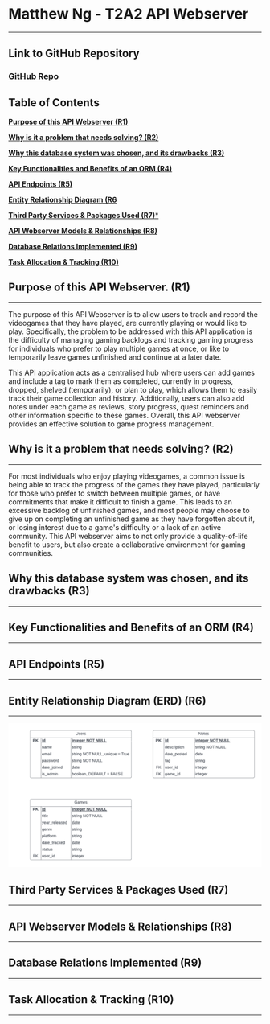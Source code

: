 # Matthew Ng - T2A2 API Webserver

---

## Link to GitHub Repository

### [GitHub Repo](https://github.com/matthewngc/MatthewNg_T2A2)

## Table of Contents

[**Purpose of this API Webserver (R1)**](#purpose-of-this-api-webserver-r1)

[**Why is it a problem that needs solving? (R2)**](#why-is-it-a-problem-that-needs-solving-r2)

[**Why this database system was chosen, and its drawbacks (R3)**](#why-this-database-system-was-chosen-and-its-drawbacks-r3)

[**Key Functionalities and Benefits of an ORM (R4)**](#key-functionalities-and-benefits-of-an-orm-r4)

[**API Endpoints (R5)**](#api-endpoints-r5)

[**Entity Relationship Diagram (R6**](#entity-relationship-diagram-erd-r6)

[**Third Party Services & Packages Used (R7)***](#third-party-services--packages-used-r7)

[**API Webserver Models & Relationships (R8)**](#api-webserver-models--relationships-r8)

[**Database Relations Implemented (R9)**](#database-relations-implemented-r9)

[**Task Allocation & Tracking (R10)**](#task-allocation--tracking-r10)

## Purpose of this API Webserver. (R1)

---

The purpose of this API Webserver is to allow users to track and record the videogames that they have played, are currently playing or would like to play. Specifically, the problem to be addressed with this API application is the difficulty of managing gaming backlogs and tracking gaming progress for individuals who prefer to play multiple games at once, or like to temporarily leave games unfinished and continue at a later date.

This API application acts as a centralised hub where users can add games and include a tag to mark them as completed, currently in progress, dropped, shelved (temporarily), or plan to play, which allows them to easily track their game collection and history. Additionally, users can also add notes under each game as reviews, story progress, quest reminders and other information specific to these games. Overall, this API webserver provides an effective solution to game progress management.

## Why is it a problem that needs solving? (R2)

---

For most individuals who enjoy playing videogames, a common issue is being able to track the progress of the games they have played, particularly for those who prefer to switch between multiple games, or have commitments that make it difficult to finish a game. This leads to an excessive backlog of unfinished games, and most people may choose to give up on completing an unfinished game as they have forgotten about it, or losing interest due to a game's difficulty or a lack of an active community. This API webserver aims to not only provide a quality-of-life benefit to users, but also create a collaborative environment for gaming communities.

## Why this database system was chosen, and its drawbacks (R3)

---



## Key Functionalities and Benefits of an ORM (R4)

---

## API Endpoints (R5)

---

## Entity Relationship Diagram (ERD) (R6)

---

![ERD](docs/erd.png)

## Third Party Services & Packages Used (R7)

---

## API Webserver Models & Relationships (R8)

---

## Database Relations Implemented (R9)

---

## Task Allocation & Tracking (R10)

---
